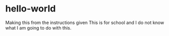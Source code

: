 # hello-world
Making this from the instructions given
This is for school and I do not know what I am going to do with this.
